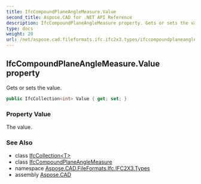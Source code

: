```yaml
---
title: IfcCompoundPlaneAngleMeasure.Value
second_title: Aspose.CAD for .NET API Reference
description: IfcCompoundPlaneAngleMeasure property. Gets or sets the value
type: docs
weight: 20
url: /net/aspose.cad.fileformats.ifc.ifc2x3.types/ifccompoundplaneanglemeasure/value/
---
```

## IfcCompoundPlaneAngleMeasure.Value property

Gets or sets the value.

```csharp
public IfcCollection<int> Value { get; set; }
```

### Property Value

The value.

### See Also

* class [IfcCollection&lt;T&gt;](../../../aspose.cad.fileformats.ifc/ifccollection-1/)
* class [IfcCompoundPlaneAngleMeasure](../)
* namespace [Aspose.CAD.FileFormats.Ifc.IFC2X3.Types](../../ifccompoundplaneanglemeasure/)
* assembly [Aspose.CAD](../../../)


